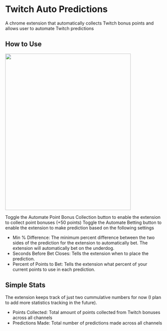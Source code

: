 # Twitch Auto Predictions
A chrome extension that automatically collects Twitch bonus points and allows user to automate Twitch predictions

## How to Use
<img src="https://user-images.githubusercontent.com/97144786/224249873-7c9cdb3a-f8f8-4213-9692-ff92c537e397.png" width="400" height="500" align="center">

Toggle the Automate Point Bonus Collection button to enable the extension to collect point bonuses (+50 points)
Toggle the Automate Betting button to enable the extension to make prediction based on the following settings
* Min % Difference: The minimum percent difference between the two sides of the prediction for the extension to automatically bet. The extension will automatically bet on the underdog. 
* Seconds Before Bet Closes: Tells the extension when to place the prediction.
* Percent of Points to Bet: Tells the extension what percent of your current points to use in each prediction.

## Simple Stats
The extension keeps track of just two cummulative numbers for now (I plan to add more statistics tracking in the future).
* Points Collected: Total amount of points collected from Twitch bonuses across all channels
* Predictions Made: Total number of predictions made across all channels
